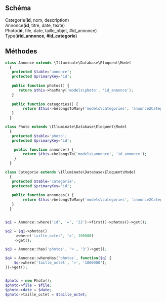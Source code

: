 ## Schéma

Categorie(__id__, nom, description)  
Annonce(__id__, titre, date, texte)  
Photo(__id__, file, date, taille_objet, #id_annonce)  
Type(__#id_annonce__, __#id_categorie__)  

## Méthodes

```php
class Annonce extends \Illuminate\Database\Eloquent\Model
  {
   protected $table='annonce';
   protected $primaryKey='id';
   
   public function photos() {
      return $this->hasMany('models\photo', 'id_annonce');
   }
   
   public function categories() {
        return $this->belongsToMany('models\categories', 'annonce2Categ', 'id_annonce', 'id_categorie');
   }
  }

class Photo extends \Illuminate\Database\Eloquent\Model
  {
   protected $table='photo';
   protected $primaryKey='id';

    public function annonce() {
        return $this->belongsTo('models\annonce', 'id_annonce');
    }
  }

class Categorie extends \Illuminate\Database\Eloquent\Model
  {
   protected $table='categorie';
   protected $primaryKey='id';
   
   public function annonces() {
        return $this->belongsToMany('models\categories', 'annonce2Categ', 'id_categorie', 'id_annonce');
   }
  }
```

```php

$q1 = Annonce::where('id', '=', '22')->first()->photos()->get();

$q2 = $q1->photos()
    ->where('taille_octet', '>', 100000)
    ->get();

$q3 = Annonce::has('photos', '>', '3')->get();

$q4 = Annonce::whereHas('photos', function($q) {
    $q->where('taille_octet', '>', '1000000');
})->get();

```

```php

$photo = new Photo();
$photo->file = $file;
$photo->date = $date;
$photo->taille_octet = $taille_octet;

```


